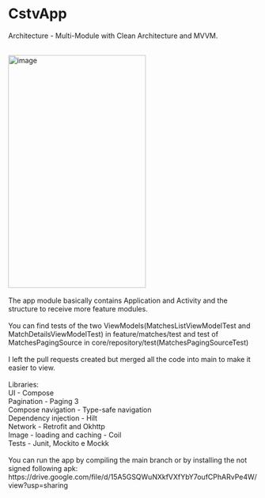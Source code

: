 # CstvApp
Architecture - Multi-Module with Clean Architecture and MVVM.

<br />
<img width="278" height="471" alt="image" src="https://github.com/user-attachments/assets/a288ae51-da7f-4f7d-8715-2db67884a5f0" />
<br />
<br />
The app module basically contains Application and Activity and the structure to receive more feature modules.
<br />
<br />
You can find tests of the two ViewModels(MatchesListViewModelTest and MatchDetailsViewModelTest) in feature/matches/test and test of MatchesPagingSource in core/repository/test(MatchesPagingSourceTest)
<br />
<br />
I left the pull requests created but merged all the code into main to make it easier to view.
<br />
<br />
Libraries:
<br />
UI - Compose
<br />
Pagination - Paging 3
<br />
Compose navigation - Type-safe navigation
<br />
Dependency injection - Hilt
<br />
Network - Retrofit and Okhttp
<br />
Image - loading and caching - Coil
<br />
Tests - Junit, Mockito e Mockk
<br />
<br />
You can run the app by compiling the main branch or by installing the not signed following apk:
https://drive.google.com/file/d/15A5GSQWuNXkfVXfYbY7oufCPhARvPe4W/view?usp=sharing
